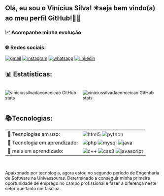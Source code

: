 ## Olá, eu sou o Vinícius Silva! ✴️seja bem vindo(a) ao meu perfil GitHub!🖐🏾
### 📈 Acompanhe minha evolução
### 🌐 Redes sociais:
[![gmail](https://img.shields.io/badge/Gmail-D14836?style=for-the-badge&logo=gmail&logoColor=white)](mailto:viniscdeza@gmail.com)
[![instagram](https://img.shields.io/badge/Instagram-E4405F?style=for-the-badge&logo=instagram&logoColor=white)](https://www.instagram.com/vinicsilvcon?igsh=eTUxYm81bmJqMDN5&utm_source=qr)
[![whatsapp](https://img.shields.io/badge/WhatsApp-25D366?style=for-the-badge&logo=whatsapp&logoColor=white)](Https://wa.me/5522992240688)
[![linkedin](https://img.shields.io/badge/LinkedIn-0077B5?style=for-the-badge&logo=linkedin&logoColor=white)](https://www.linkedin.com/in/vinicius-silva-sc)

## 📊 Estatísticas:
<div style="display: flex; justify-content: space-around;">

![ viniciussilvadaconceicao GitHub stats](https://github-readme-stats.vercel.app/api?username=viniciussilvadaconceicao&show_icons=true&theme=dracula )

![ viniciussilvadaconceicao GitHub stats](https://github-readme-stats.vercel.app/api/top-langs/?username=viniciussilvadaconceicao&theme=blue-green)
</div>

## 📚Tecnologias: 
<table>
    <tbody>
        <tr>
            <td>📌 Tecnologias em uso:</td>
            <td>
                <div style="display: inline_block">
                    <img align="center" alt="html5" src="https://img.shields.io/badge/HTML5-E34F26?style=for-the-badge&logo=html5&logoColor=white"/>
                    <img align="center" alt="python" src="https://img.shields.io/badge/Python-14354C?style=for-the-badge&logo=python&logoColor=white"/>
                </div>
            </td>
        </tr>
        <tr>
            <td>📌 Tecnologia em aprendizado:</td>
            <td>
                <div style="display: inline_block">
                    <img align="center" alt="php" src="https://img.shields.io/badge/PHP-777BB4?style=for-the-badge&logo=php&logoColor=white"/>
                    <img align="center" alt="mysql" src="https://img.shields.io/badge/MySQL-00000F?style=for-the-badge&logo=mysql&logoColor=white"/>
                    <img align="center" alt="java" src="https://img.shields.io/badge/Java-ED8B00?style=for-the-badge&logo=openjdk&logoColor=white"/>
                </div>
            </td>
        </tr>
        <tr>
            <td> 📌 mais em aprendizado:</td>
            <td>
                <div style="display: inline_block">
                    <img align="center" alt="c++" src="https://img.shields.io/badge/C%2B%2B-00599C?style=for-the-badge&logo=c%2B%2B&logoColor=white"/>
                    <img align="center" alt="css3" src="https://img.shields.io/badge/CSS3-1572B6?style=for-the-badge&logo=css3&logoColor=white"/>
                    <img align="center" alt="javascript" src="https://img.shields.io/badge/JavaScript-F7DF1E?style=for-the-badge&logo=javascript&logoColor=black"/>
                </div>
            </td>
        </tr>
    </tbody>
</table>
</br>

Apaixonado por tecnologia, agora estou no segundo período de Engenharia de Software na Univassouras.
Determinado a conseguir minha primeira oportunidade de emprego no campo profissional
 e fazer a diferença neste setor que tanto me fascina.


